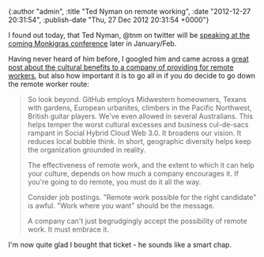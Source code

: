 

{:author "admin", :title "Ted Nyman on remote working", :date "2012-12-27 20:31:54", :publish-date "Thu, 27 Dec 2012 20:31:54 +0000"}



<!-- content below -->

I found out today, that Ted Nyman, @tnm on twitter will be [speaking at the coming Monkigras conference][2] later in January/Feb.

Having never heard of him before, I googled him and came across a [great post about the cultural benefits to a company of providing for remote workers][1], but also how important it is to go all in if you do decide to go down the remote worker route:

> So look beyond. GitHub employs Midwestern homeowners, Texans with gardens, European urbanites, climbers in the Pacific Northwest, British guitar players. We've even allowed in several Australians. This helps temper the worst cultural excesses and business cul-de-sacs rampant in Social Hybrid Cloud Web 3.0. It broadens our vision. It reduces local bubble think. In short, geographic diversity helps keep the organization grounded in reality.
>
> The effectiveness of remote work, and the extent to which it can help your culture, depends on how much a company encourages it. If you're going to do remote, you must do it all the way.
>
> Consider job postings. "Remote work possible for the right candidate" is awful. "Work where you want" should be the message.
>
> A company can't just begrudgingly accept the possibility of remote work. It must embrace it.

I'm now quite glad I bought that ticket - he sounds like a smart chap.

[1]: http://ted.io/celebrate-remote-work.html
[2]: http://monkigras.com/speakers/

